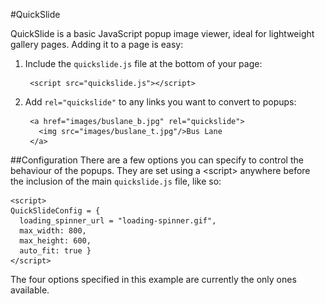 #QuickSlide

QuickSlide is a basic JavaScript popup image viewer, ideal for lightweight
gallery pages. Adding it to a page is easy:

1. Include the `quickslide.js` file at the bottom of your page:

        <script src="quickslide.js"></script>

2. Add `rel="quickslide"` to any links you want to convert to popups:

        <a href="images/buslane_b.jpg" rel="quickslide">
          <img src="images/buslane_t.jpg"/>Bus Lane
        </a>

##Configuration
There are a few options you can specify to control the behaviour of the popups. They are set using a &lt;script&gt; anywhere before the inclusion of the main `quickslide.js` file, like so:

    <script>
    QuickSlideConfig = {
      loading_spinner_url = "loading-spinner.gif",
      max_width: 800,
      max_height: 600,
      auto_fit: true }
    </script>

The four options specified in this example are currently the only ones
available.
